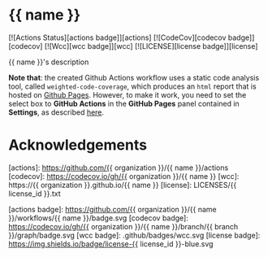 # {{ name }}

[![Actions Status][actions badge]][actions]
[![CodeCov][codecov badge]][codecov]
[![Wcc][wcc badge]][wcc]
[![LICENSE][license badge]][license]

{{ name }}'s description

**Note that**: the created Github Actions workflow uses a static code analysis tool, called `weighted-code-coverage`, which produces an `html` report that is hosted on [Github Pages](https://docs.github.com/en/pages). However, to make it work, you need to set the select box to **GitHub Actions** in the **GitHub Pages** panel contained in **Settings**, as described [here](https://docs.github.com/en/pages/getting-started-with-github-pages/configuring-a-publishing-source-for-your-github-pages-site#publishing-with-a-custom-github-actions-workflow).

# Acknowledgements

<!-- Links -->
[actions]: https://github.com/{{ organization }}/{{ name }}/actions
[codecov]: https://codecov.io/gh/{{ organization }}/{{ name }}
[wcc]: https://{{ organization }}.github.io/{{ name }}
[license]: LICENSES/{{ license_id }}.txt

<!-- Badges -->
[actions badge]: https://github.com/{{ organization }}/{{ name }}/workflows/{{ name }}/badge.svg
[codecov badge]: https://codecov.io/gh/{{ organization }}/{{ name }}/branch/{{ branch }}/graph/badge.svg
[wcc badge]: .github/badges/wcc.svg
[license badge]: https://img.shields.io/badge/license-{{ license_id }}-blue.svg
